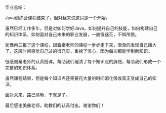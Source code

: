 
毕业总结：

Java训练营课程结束了，但对我来说这只是一个开始。

虽然已经工作多年，但是对如何学好Java，如何提升自己的技能，如何构建自己的知识体系，如何面对自己未来的职业发展，一直很迷茫，不知所措。

犹豫再三报了这个课程，跟着秦老师的课程一步步走下来，渐渐的发现自己赚大了，这段时间感觉自己过的很充实，重拾了信心，因为每次都能学到新知识。

很感谢秦老师的认真授课，帮助我们理清了每个知识点的脉络，帮助我们形成一个完整的知识体系。

虽然课程结束，但是每个知识点还需要花大量的时间消化吸收真正变成自己的知识。

面对未来，路已清晰，干就是了。

最后感谢美催老师，助教们的认真付出，谢谢你们！